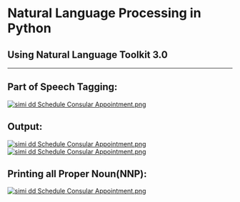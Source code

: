# Natural Language Processing in Python
 ## Using Natural Language Toolkit 3.0
 
-----

## Part of Speech Tagging:
[![simi dd Schedule Consular Appointment.png](https://s19.postimg.org/cp9xv948j/simi_dd_Schedule_Consular_Appointment.png)](https://postimg.cc/image/9v6sht227/)


## Output:
[![simi dd Schedule Consular Appointment.png](https://s19.postimg.org/g07hmm8xf/simi_dd_Schedule_Consular_Appointment.png)](https://postimg.cc/image/ihj8tvstr/)
[![simi dd Schedule Consular Appointment.png](https://s19.postimg.org/c2k7x7m43/simi_dd_Schedule_Consular_Appointment.png)](https://postimg.cc/image/tfuic2hf3/)
## Printing all Proper Noun(NNP):
[![simi dd Schedule Consular Appointment.png](https://s19.postimg.org/790gscpmb/simi_dd_Schedule_Consular_Appointment.png)](https://postimg.cc/image/vpimmtqcv/)
